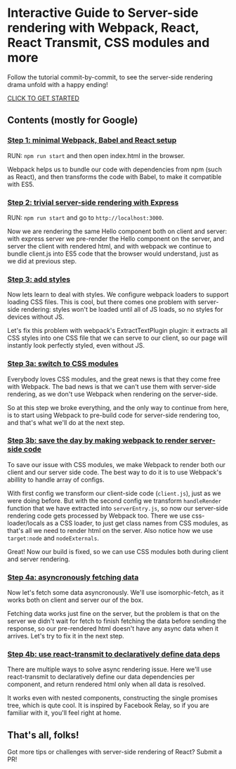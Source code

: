 # Interactive Guide to Server-side rendering with Webpack, React, React Transmit, CSS modules and more

Follow the tutorial commit-by-commit, to see the server-side rendering drama unfold with a happy ending!

[CLICK TO GET STARTED](https://github.com/dimaip/server-side-rendering/commits/master)


## Contents (mostly for Google)

### [Step 1: minimal Webpack, Babel and React setup](https://github.com/dimaip/server-side-rendering/commit/7d1d0677bca0ea94e820dc7e156c89e83ef823bb)

RUN: `npm run start` and then open index.html in the browser.

Webpack helps us to bundle our code with dependencies from npm
(such as React), and then transforms the code with Babel, to make
it compatible with ES5.

### [Step 2: trivial server-side rendering with Express](https://github.com/dimaip/server-side-rendering/commit/fad6b64e4ec3ee6b378c6ab0abd36f03fdba7c77)

RUN: `npm run start` and go to `http://localhost:3000`.

Now we are rendering the same Hello component both on client and server:
with express server we pre-render the Hello component on the server, and
server the client with rendered html, and with webpack we continue to
bundle client.js into ES5 code that the browser would understand,
just as we did at previous step.

### [Step 3: add styles](https://github.com/dimaip/server-side-rendering/commit/53d2ffa7bc9319722addced5bb94c5b231726a1b)

Now lets learn to deal with styles. We configure webpack loaders to
support loading CSS files. This is cool, but there comes one problem
with server-side rendering: styles won't be loaded until all of JS loads,
so no styles for devices without JS.

Let's fix this problem with webpack's ExtractTextPlugin plugin: it
extracts all CSS styles into one CSS file that we can serve to our client,
so our page will instantly look perfectly styled, even without JS.

### [Step 3a: switch to CSS modules](https://github.com/dimaip/server-side-rendering/commit/e2c02444b1e7c6ec349511aa9b2da1a52aba5474)

Everybody loves CSS modules, and the great news is that they come free with Webpack.
The bad news is that we can't use them with server-side rendering, as we don't use
Webpack when rendering on the server-side.

So at this step we broke everything, and the only way to continue from here, is to
start using Webpack to pre-build code for server-side rendering too, and that's
what we'll do at the next step.

### [Step 3b: save the day by making webpack to render server-side code](https://github.com/dimaip/server-side-rendering/commit/6e36b9690816d414ca36775c6487e0b6dbd8abe3)

To save our issue with CSS modules, we make Webpack to render both
our client and our server side code. The best way to do it is to
use Webpack's abillity to handle array of configs.

With first config we transform our client-side code (`client.js`),
just as we were doing before. But with the second config we transform
`handleRender` function that we have extracted into `serverEntry.js`,
so now our server-side rendering code gets processed by Webpack too.
There we use css-loader/locals as a CSS loader, to just get class names from
CSS modules, as that's all we need to render html on the server.
Also notice how we use `target:node` and `nodeExternals`.

Great! Now our build is fixed, so we can use CSS modules both during client
and server rendering.


### [Step 4a: asyncronously fetching data](https://github.com/dimaip/server-side-rendering/commit/d9ce281b88d142cf52861223a201de6d47dfd428)

Now let's fetch some data asyncronously. We'll use isomorphic-fetch,
as it works both on client and server our of the box.

Fetching data works just fine on the server, but the problem is that
on the server we didn't wait for fetch to finish fetching the data
before sending the response, so our pre-rendered html doesn't have any
async data when it arrives.
Let's try to fix it in the next step.


### [Step 4b: use react-transmit to declaratively define data deps](https://github.com/dimaip/server-side-rendering/commit/d16840dab35c4ed140368de480e4b994fde6b448)

There are multiple ways to solve async rendering issue. Here we'll
use react-transmit to declaratively define our data dependencies per component,
and return rendered html only when all data is resolved.

It works even with nested components, constructing the single promises tree,
which is qute cool. It is inspired by Facebook Relay, so if you are familiar
with it, you'll feel right at home.


## That's all, folks!

Got more tips or challenges with server-side rendering of React? Submit a PR!
